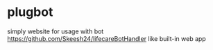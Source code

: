 # plugbot

simply website for usage with bot https://github.com/Skeesh24/lifecareBotHandler like built-in web app
